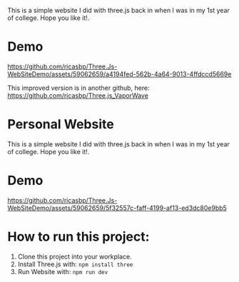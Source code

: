 This is a simple website I did with three.js back in when I was in my 1st year of college. Hope you like it!.

# Demo
https://github.com/ricasbp/Three.Js-WebSiteDemo/assets/59062659/a4194fed-562b-4a64-9013-4ffdccd5669e

This improved version is in another github, here: https://github.com/ricasbp/Three.js_VaporWave


# Personal Website

This is a simple website I did with three.js back in when I was in my 1st year of college. Hope you like it!.

# Demo


https://github.com/ricasbp/Three.Js-WebSiteDemo/assets/59062659/5f32557c-faff-4199-af13-ed3dc80e9bb5




# How to run this project:
1. Clone this project into your workplace.
2. Install Three.js with:
   `npm install three`
3. Run Website with:
   `npm run dev`
